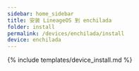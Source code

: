 ```yaml
---
sidebar: home_sidebar
title: 安装 LineageOS 到 enchilada
folder: install
permalink: /devices/enchilada/install
device: enchilada
---
```

{% include templates/device_install.md %}
